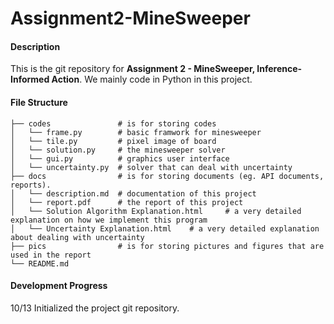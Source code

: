 # Assignment2-MineSweeper

#### Description  
This is the git repository for **Assignment 2 - MineSweeper, Inference-Informed Action**. We mainly code in Python in this project.

#### File Structure  
```
├── codes				# is for storing codes
│   └── frame.py 		# basic framwork for minesweeper
│   └── tile.py 		# pixel image of board
│   └── solution.py 	# the minesweeper solver
│   └── gui.py			# graphics user interface 
│   └── uncertainty.py	# solver that can deal with uncertainty
├── docs 				# is for storing documents (eg. API documents, reports).  
│   └── description.md	# documentation of this project
│   └── report.pdf 		# the report of this project
│   └── Solution Algorithm Explanation.html 	# a very detailed explanation on how we implement this program
│   └── Uncertainty Explanation.html 	# a very detailed explanation about dealing with uncertainty 
├── pics 				# is for storing pictures and figures that are used in the report
└── README.md
```

#### Development Progress  
10/13	Initialized the project git repository.
